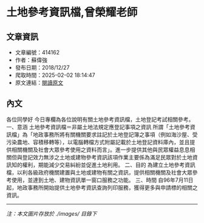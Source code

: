 # 土地參考資訊檔,曾榮耀老師

## 文章資訊
- 文章編號：414162
- 作者：蘇偉強
- 發布日期：2018/12/27
- 爬取時間：2025-02-02 18:14:47
- 原文連結：[閱讀原文](https://real-estate.get.com.tw/Columns/detail.aspx?no=414162)

## 內文
各位同學好
今日專欄為各位說明有關土地參考資訊檔，土地登記考試相關參考。
一、意涵
土地參考資訊檔＝非屬土地法規定應登記事項之資訊
所謂「土地參考資訊檔」為「地政事務所將有關機關要求註記於土地登記簿之事項（例如海沙屋、受污染農地、容積移轉等），以電腦轉檔方式附屬記載於土地登記資料庫內，並且提供相關機關及社會大眾參考使用之資料而言」。進一步提供其他與民眾權益息息相關但與登記效力無涉之土地或建物參考資訊該項作業主要係為滿足民眾對於土地資訊知的權利，期能減少交易糾紛並促進土地利用。
二、目的
為建立土地參考資訊檔，以利各級政府機關建置與土地或建物有關之資訊，提供相關機關及社會大眾參考使用，並達到土地、建物資訊單一窗口服務之功能。
三、時間
自96年7月11日起，地政事務所開始提供土地參考資訊查詢列印服務，獲得更多與申請標的相關之資訊。

---
*注：本文圖片存放於 ./images/ 目錄下*

